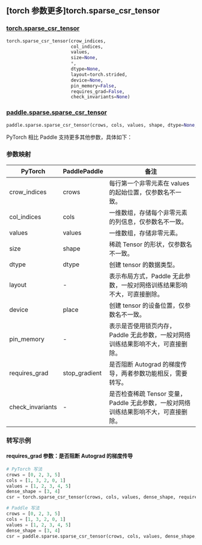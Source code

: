 ## [torch 参数更多]torch.sparse_csr_tensor

### [torch.sparse_csr_tensor](https://pytorch.org/docs/stable/generated/torch.sparse_csr_tensor.html#torch.sparse_csr_tensor)

```python
torch.sparse_csr_tensor(crow_indices,
                        col_indices,
                        values,
                        size=None,
                        *,
                        dtype=None,
                        layout=torch.strided,
                        device=None,
                        pin_memory=False,
                        requires_grad=False,
                        check_invariants=None)
```

### [paddle.sparse.sparse_csr_tensor](https://www.paddlepaddle.org.cn/documentation/docs/zh/develop/api/paddle/sparse/sparse_csr_tensor_cn.html#sparse-csr-tensor)

```python
paddle.sparse.sparse_csr_tensor(crows, cols, values, shape, dtype=None, place=None, stop_gradient=True)
```

PyTorch 相比 Paddle 支持更多其他参数，具体如下：

### 参数映射

| PyTorch          | PaddlePaddle  | 备注                                                           |
| ---------------- | ------------- | -------------------------------------------------------------- |
| crow_indices     | crows         | 每行第一个非零元素在 values 的起始位置，仅参数名不一致。       |
| col_indices      | cols          | 一维数组，存储每个非零元素的列信息，仅参数名不一致。           |
| values           | values        | 一维数组，存储非零元素。                                       |
| size             | shape         | 稀疏 Tensor 的形状，仅参数名不一致。                           |
| dtype            | dtype         | 创建 tensor 的数据类型。                                       |
| layout           |-              |表示布局方式，Paddle 无此参数，一般对网络训练结果影响不大，可直接删除。|
| device           | place         | 创建 tensor 的设备位置，仅参数名不一致。                       |
| pin_memory       | -             | 表示是否使用锁页内存， Paddle 无此参数，一般对网络训练结果影响不大，可直接删除。|
| requires_grad    | stop_gradient | 是否阻断 Autograd 的梯度传导，两者参数功能相反，需要转写。 |
| check_invariants | -             | 是否检查稀疏 Tensor 变量，Paddle 无此参数，一般对网络训练结果影响不大，可直接删除。 |

### 转写示例

#### requires_grad 参数：是否阻断 Autograd 的梯度传导

```python
# PyTorch 写法
crows = [0, 2, 3, 5]
cols = [1, 3, 2, 0, 1]
values = [1, 2, 3, 4, 5]
dense_shape = [3, 4]
csr = torch.sparse_csr_tensor(crows, cols, values, dense_shape, requires_grad=False)

# Paddle 写法
crows = [0, 2, 3, 5]
cols = [1, 3, 2, 0, 1]
values = [1, 2, 3, 4, 5]
dense_shape = [3, 4]
csr = paddle.sparse.sparse_csr_tensor(crows, cols, values, dense_shape, stop_gradient= True)
```
